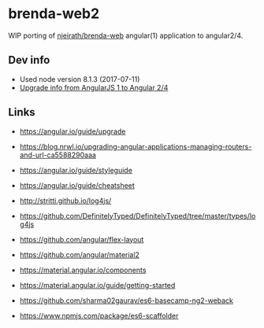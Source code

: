 # brenda-web2
WIP porting of [njeirath/brenda-web](https://github.com/njeirath/brenda-web) angular(1) application to angular2/4.

## Dev info
- Used node version 8.1.3 (2017-07-11)
- [Upgrade info from AngularJS 1 to Angular 2/4](UPGRADE_INFO.md)

## Links
- https://angular.io/guide/upgrade
- https://blog.nrwl.io/upgrading-angular-applications-managing-routers-and-url-ca5588290aaa
- https://angular.io/guide/styleguide


- https://angular.io/guide/cheatsheet


- http://stritti.github.io/log4js/
- https://github.com/DefinitelyTyped/DefinitelyTyped/tree/master/types/log4js


- https://github.com/angular/flex-layout
- https://github.com/angular/material2
- https://material.angular.io/components
- https://material.angular.io/guide/getting-started


- https://github.com/sharma02gaurav/es6-basecamp-ng2-weback
- https://www.npmjs.com/package/es6-scaffolder
